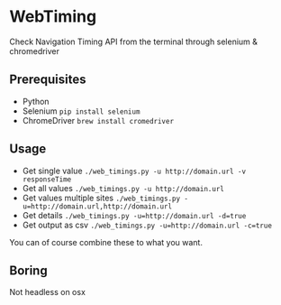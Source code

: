 # WebTiming
Check Navigation Timing API from the terminal through selenium &amp; chromedriver

## Prerequisites

- Python
- Selenium ```pip install selenium```
- ChromeDriver ```brew install cromedriver```

## Usage

- Get single value ```./web_timings.py -u http://domain.url -v responseTime```
- Get all values ```./web_timings.py -u http://domain.url```
- Get values multiple sites ```./web_timings.py -u=http://domain.url,http://domain.url```
- Get details ```./web_timings.py -u=http://domain.url -d=true```
- Get output as csv ```./web_timings.py -u=http://domain.url -c=true```

You can of course combine these to what you want.

## Boring
Not headless on osx 

